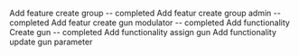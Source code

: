 Add feature create group -- completed
Add featur create group admin -- completed
Add featur create gun modulator -- completed
Add functionality Create gun -- completed
Add functionality assign gun
Add functionality update gun parameter 